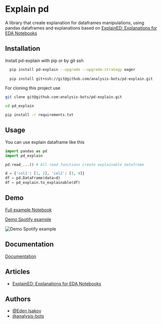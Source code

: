 
# Explain pd

A library  that create explanation for dataframes manipulations, using pandas dataframes and explanations based on [ExplainED: Explanations for EDA Notebooks
](https://github.com/TAU-DB/FEDEx)



## Installation

Install pd-explain with pip or by git ssh

```bash
  pip install pd-explain --upgrade --upgrade-strategy eager
  
  pip install git+ssh://git@github.com/analysis-bots/pd-explain.git
```

For cloning this project use
```bash
git clone git@github.com:analysis-bots/pd-explain.git

cd pd_explain

pip install -r requirements.txt
```
## Usage
You can use explain dataframe like this

```python
import pandas as pd
import pd_explain

pd.read_...() # All read functions create explainable dataframe

d = {'col1': [1, 2], 'col2': [3, 4]}
df = pd.DataFrame(data=d)
df = pd_explain.to_explainable(df)
```


## Demo

[Full example Notebook](https://github.com/analysis-bots/pd-explain/blob/main/Examples/Notebooks/Bank%20Churners%20Pitch.ipynb)

[Demo Spotify example](https://github.com/analysis-bots/pd-explain/blob/main/Examples/Notebooks/Demo.ipynb)

![Demo Spotify example](./assets/explain_demo.gif)

## Documentation

[Documentation](https://stirring-medovik-ba9b36.netlify.app/src/pd_explain.html)


## Articles

- [ExplainED: Explanations for EDA Notebooks](http://www.vldb.org/pvldb/vol13/p2917-deutch.pdf)

## Authors

- [@Eden Isakov](https://github.com/edenIsakov)
- [@analysis-bots](https://github.com/analysis-bots)

